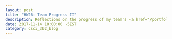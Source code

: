 ```yaml
---
layout: post
title: "HW26: Team Progress II"
description: Reflections on the progress of my team's <a href="/portfolio/csci_362_project/" target="_blank">automated test suite project project for Canvas LMS</a>
date: 2017-11-14 10:00:00 -5EST
category: csci_362_blog
---
```

